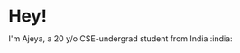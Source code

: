 <style display="none">
    .heading{
        font-size:30px;
        display:inline;
    }
</style>
<p class="heading" align='left'><b>Hey!</b></p>
<!--<img align='right' width="50%" src="./octocat.png"/>-->
<p>I'm Ajeya, a 20 y/o CSE-undergrad student from India :india: </p>